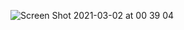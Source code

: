 ![Screen Shot 2021-03-02 at 00 39 04](https://user-images.githubusercontent.com/9980498/109562640-b3f6cb00-7aef-11eb-8d4d-97e8060f6ffc.png)
